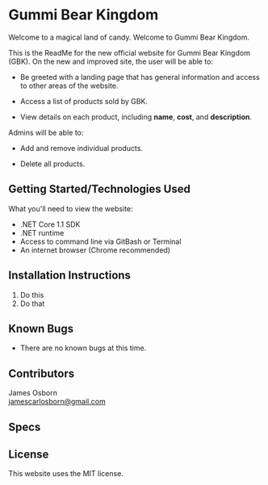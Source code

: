 # Gummi Bear Kingdom

Welcome to a magical land of candy. Welcome to Gummi Bear Kingdom.  

This is the ReadMe for the new official website for Gummi Bear Kingdom (GBK). On the new and improved site, the user will be able to:  

 * Be greeted with a landing page that has general information and access to other areas of the website.  

 * Access a list of products sold by GBK.  

 * View details on each product, including __name__, __cost__, and __description__.  


 Admins will be able to:

 * Add and remove individual products.  

 * Delete all products.  

## Getting Started/Technologies Used

What you'll need to view the website:

* .NET Core 1.1 SDK  
* .NET runtime  
* Access to command line via GitBash or Terminal  
* An internet browser (Chrome recommended)

## Installation Instructions

1. Do this  
2. Do that

## Known Bugs

* There are no known bugs at this time.  

## Contributors

James Osborn  
jamescarlosborn@gmail.com

## Specs

## License
This website uses the MIT license.  

